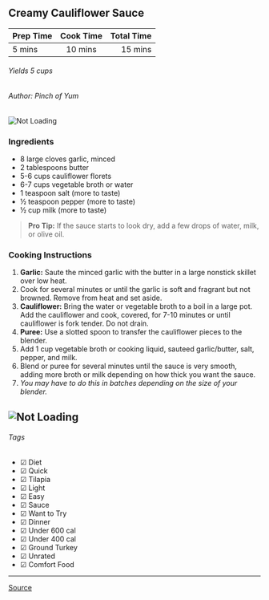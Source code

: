 ## Creamy Cauliflower Sauce

| Prep Time  | Cook Time    | Total Time  |
| ---------- |:------------:| -----------:|
| 5 mins    | 10 mins      | 15 mins     |

###### Yields 5 cups
###### Author: Pinch of Yum

![Not Loading](http://i.imgur.com/VgyzMDOm.png)

### Ingredients

* 8 large cloves garlic, minced
* 2 tablespoons butter
* 5-6 cups cauliflower florets
* 6-7 cups vegetable broth or water
* 1 teaspoon salt (more to taste)
* ½ teaspoon pepper (more to taste)
* ½ cup milk (more to taste)

> **Pro Tip:** If the sauce starts to look dry, add a few drops of water, milk, or olive oil.

### Cooking Instructions

1. **Garlic:** Saute the minced garlic with the butter in a large nonstick skillet over low heat. 
2. Cook for several minutes or until the garlic is soft and fragrant but not browned. Remove from heat and set aside.
3. **Cauliflower:** Bring the water or vegetable broth to a boil in a large pot. Add the cauliflower and cook, covered, for 7-10 minutes or until cauliflower is fork tender. Do not drain.
4. **Puree:** Use a slotted spoon to transfer the cauliflower pieces to the blender. 
5. Add 1 cup vegetable broth or cooking liquid, sauteed garlic/butter, salt, pepper, and milk.
6. Blend or puree for several minutes until the sauce is very smooth, adding more broth or milk depending on how thick you want the sauce.
7. *You may have to do this in batches depending on the size of your blender.*

![Not Loading](http://i.imgur.com/1LA3TM9m.png)
---

###### Tags
- ☑ Diet
- ☑ Quick
- ☑ Tilapia
- ☑ Light
- ☑ Easy
- ☑ Sauce
- ☑ Want to Try
- ☑ Dinner
- ☑ Under 600 cal
- ☑ Under 400 cal
- ☑ Ground Turkey
- ☑ Unrated
- ☑ Comfort Food

---

[Source](http://pinchofyum.com/creamy-cauliflower-sauce)

